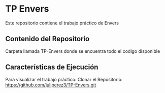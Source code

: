 # TP Envers

Este repositorio contiene el trabajo práctico de Envers

## Contenido del Repositorio
Carpeta llamada TP-Envers donde se encuentra todo el codigo disponible

## Características de Ejecución
Para visualizar el trabajo práctico:
Clonar el Repositorio: https://github.com/juliperez3/TP-Envers.git
